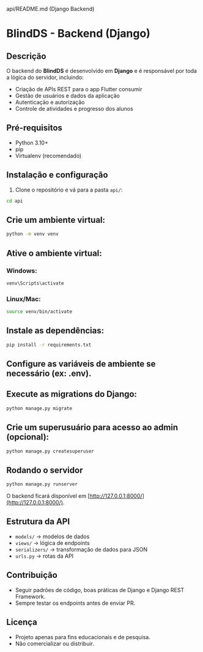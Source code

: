 api/README.md (Django Backend)
# BlindDS - Backend (Django)

## Descrição
O backend do **BlindDS** é desenvolvido em **Django** e é responsável por toda a lógica do servidor, incluindo:

- Criação de APIs REST para o app Flutter consumir  
- Gestão de usuários e dados da aplicação  
- Autenticação e autorização  
- Controle de atividades e progresso dos alunos  

## Pré-requisitos
- Python 3.10+  
- pip  
- Virtualenv (recomendado)  

## Instalação e configuração

1. Clone o repositório e vá para a pasta `api/`:

```bash
cd api
```

## Crie um ambiente virtual:

```bash
python -m venv venv
```

## Ative o ambiente virtual:

### Windows:

```bash
venv\Scripts\activate
```

### Linux/Mac:

```bash
source venv/bin/activate
```

## Instale as dependências:

```bash
pip install -r requirements.txt
```

## Configure as variáveis de ambiente se necessário (ex: .env).

## Execute as migrations do Django:

```bash
python manage.py migrate
```

## Crie um superusuário para acesso ao admin (opcional):

```bash
python manage.py createsuperuser
```

## Rodando o servidor
```bash
python manage.py runserver
```

O backend ficará disponível em [http://127.0.0.1:8000/](http://127.0.0.1:8000/).

## Estrutura da API

- `models/` → modelos de dados
- `views/` → lógica de endpoints
- `serializers/` → transformação de dados para JSON
- `urls.py` → rotas da API

## Contribuição

- Seguir padrões de código, boas práticas de Django e Django REST Framework.
- Sempre testar os endpoints antes de enviar PR.

## Licença

- Projeto apenas para fins educacionais e de pesquisa.
- Não comercializar ou distribuir.
